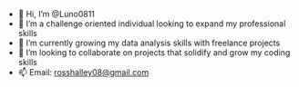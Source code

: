 - 👋 Hi, I’m @Luno0811
- 👀 I’m a challenge oriented individual looking to expand my professional skills
- 🌱 I’m currently growing my data analysis skills with freelance projects
- 💞️ I’m looking to collaborate on projects that solidify and grow my coding skills
- 📫 Email: rosshalley08@gmail.com


